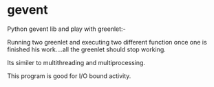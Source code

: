 gevent
======

Python gevent lib and play with greenlet:-

Running two greenlet and executing two different function once one is finished his work....all the greenlet should stop working.

Its similer to multithreading and multiprocessing.

This program is good for I/O bound activity.



